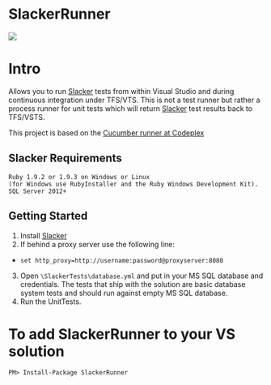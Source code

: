 # SlackerRunner

<a href="https://deloitte-fintech.visualstudio.com/Solvas/Global/_build?definitionId=1">
<img src="https://deloitte-fintech.visualstudio.com/_apis/public/build/definitions/72411e9a-cff7-4db7-aa10-5937f1785cc2/1/badge"/>
</a>

Intro
============
Allows you to run [Slacker](https://github.com/vassilvk/slacker) tests from within Visual Studio and during continuous integration under TFS/VTS.  This is not a test runner but rather a process runner for unit tests which will return [Slacker](https://github.com/vassilvk/slacker) test results back to TFS/VSTS.

This project is based on the [Cucumber runner at Codeplex](https://cukesfortfs.codeplex.com/)

Slacker Requirements
------------
    Ruby 1.9.2 or 1.9.3 on Windows or Linux
    (for Windows use RubyInstaller and the Ruby Windows Development Kit).
    SQL Server 2012+


Getting Started
------------

1. Install [Slacker](https://github.com/vassilvk/slacker/wiki/Installation "Slacker Installation and Requirements")
2. If behind a proxy server use the following line:
  * `set http_proxy=http://username:password@proxyserver:8080`
3. Open `\SlackerTests\database.yml` and put in your MS SQL database and credentials. The tests that ship with the solution are basic database system tests and should run against empty MS SQL database.
4. Run the UnitTests.


To add SlackerRunner to your VS solution
============
`PM> Install-Package SlackerRunner`

